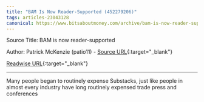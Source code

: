 ```yaml
---
title: "BAM Is Now Reader-Supported (452279206)"
tags: articles-23043128
canonical: https://www.bitsaboutmoney.com/archive/bam-is-now-reader-supported/
---
```


Source Title: BAM is now reader-supported

Author: Patrick McKenzie (patio11) - [Source URL](https://www.bitsaboutmoney.com/archive/bam-is-now-reader-supported/){:target="_blank"}

[Readwise URL](https://readwise.io/open/452279206){:target="_blank"}

---

Many people began to routinely expense Substacks, just like people in almost every industry have long routinely expensed trade press and conferences
